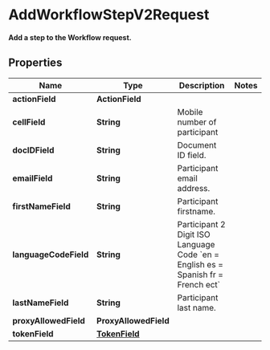 

# AddWorkflowStepV2Request

#### Add a step to the Workflow request.

## Properties

Name | Type | Description | Notes
------------ | ------------- | ------------- | -------------
**actionField** | **ActionField** |  | 
**cellField** | **String** | Mobile number of participant | 
**docIDField** | **String** | Document ID field. | 
**emailField** | **String** | Participant email address. | 
**firstNameField** | **String** | Participant firstname. | 
**languageCodeField** | **String** | Participant 2 Digit ISO Language Code &#x60;en &#x3D; English es &#x3D; Spanish fr &#x3D; French ect&#x60; | 
**lastNameField** | **String** | Participant last name. | 
**proxyAllowedField** | **ProxyAllowedField** |  | 
**tokenField** | [**TokenField**](TokenField.md) |  | 



